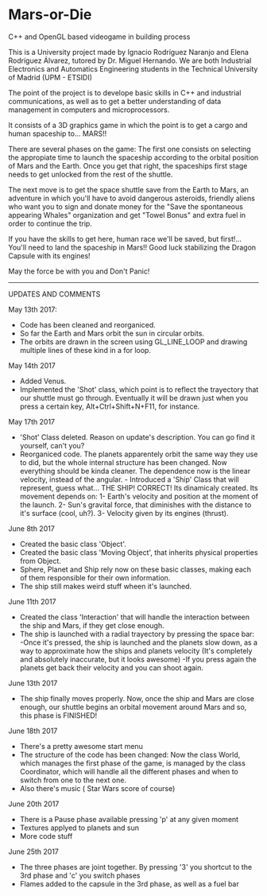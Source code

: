 # Mars-or-Die
C++ and OpenGL based videogame in building process

This is a University project made by Ignacio Rodríguez Naranjo and Elena Rodríguez Álvarez, tutored by Dr. Miguel Hernando.
We are both Industrial Electronics and Automatics Engineering students in the Technical University of Madrid (UPM - ETSIDI)

The point of the project is to develope basic skills in C++ and industrial communications, as well as to get a better 
understanding of data management in computers and microprocessors.

It consists of a 3D graphics game in which the point is to get a cargo and human spaceship to... MARS!!

There are several phases on the game:
  The first one consists on selecting the appropiate time to launch the spaceship according to the orbital position of
Mars and the Earth. Once you get that right, the spaceships first stage needs to get unlocked from the rest of the shuttle.

  The next move is to get the space shuttle save from the Earth to Mars, an adventure in which you'll have to avoid 
dangerous asteroids, friendly aliens who want you to sign and donate money for the "Save the spontaneous appearing Whales" 
organization and get "Towel Bonus" and extra fuel in order to continue the trip.

  If you have the skills to get here, human race we'll be saved, but first!... You'll need to land the spaceship in Mars!!
Good luck stabilizing the Dragon Capsule with its engines! 
  
  May the force be with you and Don't Panic!
  
******************************************************************************************************************
  
UPDATES AND COMMENTS

May 13th 2017:
   - Code has been cleaned and reorganiced.
   - So far the Earth and Mars orbit the sun in circular orbits.
   - The orbits are drawn in the screen using GL_LINE_LOOP and 
        drawing multiple lines of these kind in a for loop.
        
May 14th 2017
   - Added Venus.
   - Implemented the 'Shot' class, which point is to reflect the trayectory 
        that our shuttle must go through. Eventually it will be drawn just 
        when you press a certain key, Alt+Ctrl+Shift+N+F11, for instance.
        
May 17th 2017
   - 'Shot' Class deleted. Reason on update's description. You can go find it yourself, can't you?
   - Reorganiced code. The planets apparentely orbit the same way they use
        to did, but the whole internal structure has been changed. 
        Now everything should be kinda cleaner. The dependence now is the linear velocity,
        instead of the angular.
    - Introduced a 'Ship' Class that will represent, guess what... THE SHIP! CORRECT!
        Its dinamicaly created. Its movement depends on:
         1- Earth's velocity and position at the moment of the launch.
         2- Sun's gravital force, that diminishes with the distance to it's surface (cool, uh?).
         3- Velocity given by its engines (thrust).

June 8th 2017
   - Created the basic class 'Object'.
   - Created the basic class 'Moving Object', that inherits physical properties from Object.
   - Sphere, Planet and Ship rely now on these basic classes, making each of them 
        responsible for their own information.
   - The ship still makes weird stuff wheen it's launched.
   
June 11th 2017
   - Created the class 'Interaction' that will handle the interaction between the ship and 
        Mars, if they get close enough.
   - The ship is launched with a radial trayectory by pressing the space bar:
       -Once it's pressed, the ship is launched and the planets slow down, as a way to 
        approximate how the ships and planets velocity (It's completely and absolutely 
        inaccurate, but it looks awesome)
       -If you press again the planets get back their velocity and you can shoot again.
       
June 13th 2017
   - The ship finally moves properly. Now, once the ship and Mars are close enough, our 
    shuttle begins an orbital movement around Mars and so, this phase is FINISHED!
    
June 18th 2017
   - There's a pretty awesome start menu
   - The structure of the code has been changed: Now the class World, which manages the first 
        phase of the game, is managed by the class Coordinator, which will handle all the 
        different phases and when to switch from one to the next one.
   - Also there's music ( Star Wars score of course)
   
June 20th 2017
   - There is a Pause phase available pressing 'p' at any given moment
   - Textures applyed to planets and sun
   - More code stuff

June 25th 2017
   - The three phases are joint together. By pressing '3' you shortcut to the 3rd phase and 'c' 
   you switch phases
   - Flames added to the capsule in the 3rd phase, as well as a fuel bar
